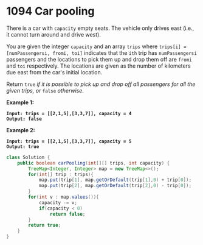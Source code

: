 # 1094 Car pooling

There is a car with `capacity` empty seats. The vehicle only drives east (i.e., it cannot turn around and drive west).

You are given the integer `capacity` and an array `trips` where `trips[i] = [numPassengersi, fromi, toi]` indicates that the `ith` trip has `numPassengersi` passengers and the locations to pick them up and drop them off are `fromi` and `toi` respectively. The locations are given as the number of kilometers due east from the car's initial location.

Return `true` _if it is possible to pick up and drop off all passengers for all the given trips, or_ `false` _otherwise_.

&#x20;

**Example 1:**

<pre><code><strong>Input: trips = [[2,1,5],[3,3,7]], capacity = 4
</strong><strong>Output: false
</strong></code></pre>

**Example 2:**

<pre><code><strong>Input: trips = [[2,1,5],[3,3,7]], capacity = 5
</strong><strong>Output: true
</strong></code></pre>

```java
class Solution {
    public boolean carPooling(int[][] trips, int capacity) {
        TreeMap<Integer, Integer> map = new TreeMap<>();
        for(int[] trip : trips){
            map.put(trip[1], map.getOrDefault(trip[1],0) + trip[0]);
            map.put(trip[2], map.getOrDefault(trip[2],0) - trip[0]);
        }
        for(int v : map.values()){
            capacity -= v;
            if(capacity < 0)
                return false;
        }
        return true;
    }
}
```
